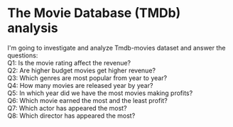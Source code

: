 # The Movie Database (TMDb) analysis
I'm going to investigate and analyze Tmdb-movies dataset and answer the questions:                                                      
Q1: Is the movie rating affect the revenue?                                                                                         
Q2: Are higher budget movies get higher revenue?                                                                                      
Q3: Which genres are most popular from year to year?                                                                                            
Q4: How many movies are released year by year?                                                                                      
Q5: In which year did we have the most movies making profits?                                           
Q6: Which movie earned the most and the least profit?                                                                     
Q7: Which actor has appeared the most?                                                            
Q8: Which director has appeared the most?                                                                                                                                                            
                                            
